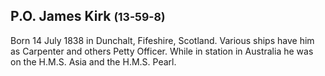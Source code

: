 ## P.O. James Kirk <small>(13-59-8)</small>

Born 14 July 1838 in Dunchalt, Fifeshire, Scotland. Various ships have him as Carpenter and others Petty Officer. While in station in Australia he was on the H.M.S. Asia and the H.M.S. Pearl. 
